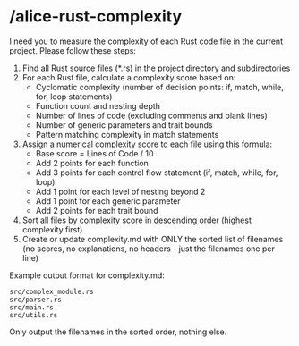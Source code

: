 # /alice-rust-complexity

I need you to measure the complexity of each Rust code file in the current project. Please follow these steps:

1. Find all Rust source files (*.rs) in the project directory and subdirectories
2. For each Rust file, calculate a complexity score based on:
   - Cyclomatic complexity (number of decision points: if, match, while, for, loop statements)
   - Function count and nesting depth
   - Number of lines of code (excluding comments and blank lines)
   - Number of generic parameters and trait bounds
   - Pattern matching complexity in match statements
3. Assign a numerical complexity score to each file using this formula:
   - Base score = Lines of Code / 10
   - Add 2 points for each function
   - Add 3 points for each control flow statement (if, match, while, for, loop)
   - Add 1 point for each level of nesting beyond 2
   - Add 1 point for each generic parameter
   - Add 2 points for each trait bound
4. Sort all files by complexity score in descending order (highest complexity first)
5. Create or update complexity.md with ONLY the sorted list of filenames (no scores, no explanations, no headers - just the filenames one per line)

Example output format for complexity.md:
```
src/complex_module.rs
src/parser.rs
src/main.rs
src/utils.rs
```

Only output the filenames in the sorted order, nothing else.
